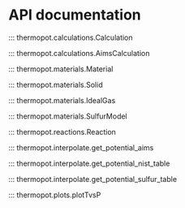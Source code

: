 # API documentation

::: thermopot.calculations.Calculation

::: thermopot.calculations.AimsCalculation

::: thermopot.materials.Material

::: thermopot.materials.Solid

::: thermopot.materials.IdealGas

::: thermopot.materials.SulfurModel

::: thermopot.reactions.Reaction

::: thermopot.interpolate.get_potential_aims

::: thermopot.interpolate.get_potential_nist_table

::: thermopot.interpolate.get_potential_sulfur_table

::: thermopot.plots.plotTvsP


